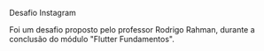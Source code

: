 Desafio Instagram

Foi um desafio proposto pelo professor Rodrigo Rahman, durante a conclusão do módulo "Flutter Fundamentos".
